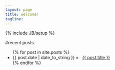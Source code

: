 ```yaml
---
layout: page
title: welcome!
tagline: 
---
```

{% include JB/setup %}

#recent posts.

<ul class="posts">
  {% for post in site.posts %}
    <li><span>{{ post.date | date_to_string }}</span> &raquo; &nbsp; <a href="{{ BASE_PATH }}{{ post.url }}">{{ post.title }}</a></li>
  {% endfor %}
</ul>

